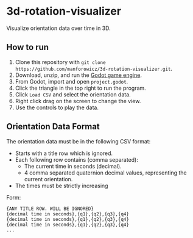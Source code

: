 # 3d-rotation-visualizer
Visualize orientation data over time in 3D.

## How to run

1. Clone this repository with `git clone https://github.com/manforowicz/3d-rotation-visualizer.git`.
2. Download, unzip, and run the [Godot game engine](https://godotengine.org/download/).
3. From Godot, import and open `project.godot`.
4. Click the triangle in the top right to run the program.
6. Click `Load CSV` and select the orientation data.
7. Right click drag on the screen to change the view.
8. Use the controls to play the data.

## Orientation Data Format

The orientation data must be in the following CSV format:
- Starts with a title row which is ignored.
- Each following row contains (comma separated):
  - The current time in seconds (decimal).
  - 4 comma separated quaternion decimal values, representing the current orientation.
- The times must be strictly increasing

Form:

```csv
{ANY TITLE ROW. WILL BE IGNORED}
{decimal time in seconds},{q1},{q2},{q3},{q4}
{decimal time in seconds},{q1},{q2},{q3},{q4}
{decimal time in seconds},{q1},{q2},{q3},{q4}
...
```
